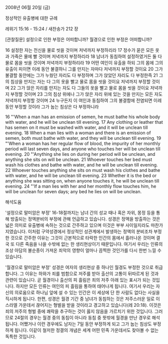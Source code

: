 2008년 06월 20일 (금)

정상적인 유출병에 대한 규례



레위기 15:16 - 15:24 / 새찬송가 212 장


[관찰질문]
설정으로 인한 부정은 어떠합니까? 
월경으로 인한 부정은 어떠합니까? 

16 설정한 자는 전신을 물로 씻을 것이며 저녁까지 부정하리라 
17 정수가 묻은 모든 옷과 가죽은 물에 빨 것이며 저녁까지 부정하리라 
18 남녀가 동침하여 설정하였거든 둘 다 물로 몸을 씻을 것이며 저녁까지 부정하리라 
19 어떤 여인이 유출을 하되 그의 몸에 그의 유출이 피이면 이레 동안 불결하니 그를 만지는 자마다 저녁까지 부정할 것이요 
20 그가 불결할 동안에는 그가 누웠던 자리도 다 부정하며 그가 앉았던 자리도 다 부정한즉 
21 그의 침상을 만지는 자는 다 그의 옷을 빨고 물로 몸을 씻을 것이요 저녁까지 부정할 것이며 
22 그가 앉은 자리를 만지는 자도 다 그들의 옷을 빨고 물로 몸을 씻을 것이요 저녁까지 부정할 것이며
23 그의 침상 위에나 그가 앉은 자리 위에 있는 것을 만지는 모든 자도 저녁까지 부정할 것이며 
24 누구든지 이 여인과 동침하여 그의 불결함에 전염되면 이레 동안 부정할 것이라 그가 눕는 침상은 다 부정하니라  

16 "'When a man has an emission of semen, he must bathe his whole body with water, and he will be unclean till evening. 
17 Any clothing or leather that has semen on it must be washed with water, and it will be unclean till evening. 
18 When a man lies with a woman and there is an emission of semen, both must bathe with water, and they will be unclean till evening. 
19 "'When a woman has her regular flow of blood, the impurity of her monthly period will last seven days, and anyone who touches her will be unclean till evening. 
20 "'Anything she lies on during her period will be unclean, and anything she sits on will be unclean. 
21 Whoever touches her bed must wash his clothes and bathe with water, and he will be unclean till evening. 
22 Whoever touches anything she sits on must wash his clothes and bathe with water, and he will be unclean till evening. 
23 Whether it is the bed or anything she was sitting on, when anyone touches it, he will be unclean till evening. 
24 "'If a man lies with her and her monthly flow touches him, he will be unclean for seven days; any bed he lies on will be unclean.

해석도움





'설정으로 말미암은 부정'
16-18절까지는 남녀 간의 성교 때나 혹은 자위, 몽정 등을 통해 방출되는 정액분비의 부정에 관해 언급하고 있습니다. 성경은 정액을 방출하는 것은 넓은 의미로 유출병에 속하는 것으로 간주하고 있으며 이것은 부부 사이일지라도 마찬가지였습니다. 이처럼 구약성경에서 정상적인 성관계에서 발생하는 정액의 분비조차 부정한 것으로 간주한 이유는 그것이 근본적으로 타락한 인간의 몸에서 흘러나온 것이며 결국 또 다른 죽음을 나을 수밖에 없는 한 생리현상이기 때문입니다. 여기서 우리는 인류의 조상 아담의 불순종이 가져온 죄악의 영향이 얼마나 끔찍한 것인가를 다시 한번 느낄 수 있습니다.   

'월경으로 말미암은 부정'
성경은 여자의 생리현상 중 하나인 월경도 부정한 것으로 취급합니다. 그 이유는 하와가 죄를 범함으로 저주를 받아 출산의 고통이 뒤따르게 된 것과 관련이 있습니다. 곧 월경이나 출산의 피 흘림은 죄의 저주 아래 있는 표시가 되는 것입니다. 하지만 모든 인류는 여인의 피 흘림을 통하여 태어나게 됩니다. 여기서 우리는 자신의 의로움으로 하나님 앞에 설 수 있는 인간은 이 세상에 단 한 사람도 없다는 사실을 직시하게 됩니다. 한편, 성경은 월경 기간 중 남녀가 동침하는 것은 저주스러운 일로 이스라엘 가운데서 끊어지는 형벌을 받을 것이라고 경고하고 있습니다(레 20:18). 이것은 죄의 저주의 형벌 중에 쾌락을 추구하는 것이 옳지 않음을 가르치기 위한 것입니다. 그러므로 24절의 경우는 월경 중의 동침이 아니라 동침 중 뜻밖에 월경을 만난 경우로 해석됩니다. 어쨌거나 이런 경우에도 남자는 7일 동안 부정하게 되고 그가 눕는 침상도 부정하게 됩니다. 이같이 철저한 정결의 개념은 세계 어떤 민족 가운데서도 찾아볼 수 없는 독특한 것입니다.